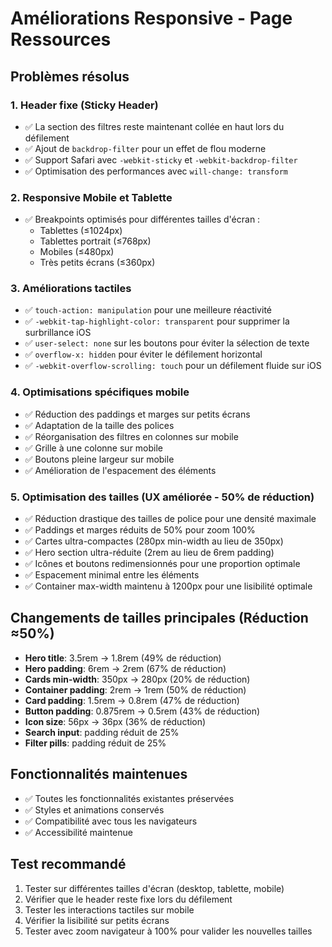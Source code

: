 # Améliorations Responsive - Page Ressources

## Problèmes résolus

### 1. Header fixe (Sticky Header)
- ✅ La section des filtres reste maintenant collée en haut lors du défilement
- ✅ Ajout de `backdrop-filter` pour un effet de flou moderne
- ✅ Support Safari avec `-webkit-sticky` et `-webkit-backdrop-filter`
- ✅ Optimisation des performances avec `will-change: transform`

### 2. Responsive Mobile et Tablette
- ✅ Breakpoints optimisés pour différentes tailles d'écran :
  - Tablettes (≤1024px)
  - Tablettes portrait (≤768px) 
  - Mobiles (≤480px)
  - Très petits écrans (≤360px)

### 3. Améliorations tactiles
- ✅ `touch-action: manipulation` pour une meilleure réactivité
- ✅ `-webkit-tap-highlight-color: transparent` pour supprimer la surbrillance iOS
- ✅ `user-select: none` sur les boutons pour éviter la sélection de texte
- ✅ `overflow-x: hidden` pour éviter le défilement horizontal
- ✅ `-webkit-overflow-scrolling: touch` pour un défilement fluide sur iOS

### 4. Optimisations spécifiques mobile
- ✅ Réduction des paddings et marges sur petits écrans
- ✅ Adaptation de la taille des polices
- ✅ Réorganisation des filtres en colonnes sur mobile
- ✅ Grille à une colonne sur mobile
- ✅ Boutons pleine largeur sur mobile
- ✅ Amélioration de l'espacement des éléments

### 5. Optimisation des tailles (UX améliorée - 50% de réduction)
- ✅ Réduction drastique des tailles de police pour une densité maximale
- ✅ Paddings et marges réduits de 50% pour zoom 100%
- ✅ Cartes ultra-compactes (280px min-width au lieu de 350px)
- ✅ Hero section ultra-réduite (2rem au lieu de 6rem padding)
- ✅ Icônes et boutons redimensionnés pour une proportion optimale
- ✅ Espacement minimal entre les éléments
- ✅ Container max-width maintenu à 1200px pour une lisibilité optimale

## Changements de tailles principales (Réduction ≈50%)
- **Hero title**: 3.5rem → 1.8rem (49% de réduction)
- **Hero padding**: 6rem → 2rem (67% de réduction)  
- **Cards min-width**: 350px → 280px (20% de réduction)
- **Container padding**: 2rem → 1rem (50% de réduction)
- **Card padding**: 1.5rem → 0.8rem (47% de réduction)
- **Button padding**: 0.875rem → 0.5rem (43% de réduction)
- **Icon size**: 56px → 36px (36% de réduction)
- **Search input**: padding réduit de 25%
- **Filter pills**: padding réduit de 25%

## Fonctionnalités maintenues
- ✅ Toutes les fonctionnalités existantes préservées
- ✅ Styles et animations conservés
- ✅ Compatibilité avec tous les navigateurs
- ✅ Accessibilité maintenue

## Test recommandé
1. Tester sur différentes tailles d'écran (desktop, tablette, mobile)
2. Vérifier que le header reste fixe lors du défilement
3. Tester les interactions tactiles sur mobile
4. Vérifier la lisibilité sur petits écrans
5. Tester avec zoom navigateur à 100% pour valider les nouvelles tailles